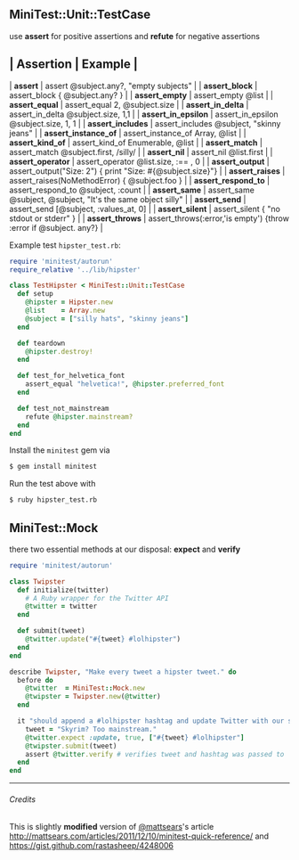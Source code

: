## MiniTest::Unit::TestCase

use __assert__ for positive assertions and __refute__ for negative assertions

| Assertion | Example |
------------------
| __assert__ | assert @subject.any?, "empty subjects"  |
| __assert_block__ | assert_block { @subject.any? }  |
| __assert_empty__ | assert_empty @list  |
| __assert_equal__ | assert_equal 2, @subject.size  |
| __assert_in_delta__ | assert_in_delta @subject.size, 1,1  |
| __assert_in_epsilon__ | assert_in_epsilon @subject.size, 1, 1  |
| __assert_includes__ | assert_includes @subject, "skinny jeans"  |
| __assert_instance_of__ | assert_instance_of Array, @list  |
| __assert_kind_of__ | assert_kind_of Enumerable, @list  |
| __assert_match__ | assert_match @subject.first, /silly/  |
| __assert_nil__ | assert_nil @list.first  |
| __assert_operator__ | assert_operator @list.size, :== , 0  |
| __assert_output__ | assert_output("Size: 2") { print "Size: #{@subject.size}"}  |
| __assert_raises__ | assert_raises(NoMethodError) { @subject.foo }  |
| __assert_respond_to__ | assert_respond_to @subject, :count  |
| __assert_same__ | assert_same @subject, @subject, "It's the same object silly"  |
| __assert_send__ | assert_send [@subject, :values_at, 0]  |
| __assert_silent__ | assert_silent { "no stdout or stderr" }  |
| __assert_throws__ | assert_throws(:error,'is empty') {throw :error if @subject. any?} |


Example test `hipster_test.rb`:

```ruby
require 'minitest/autorun'
require_relative '../lib/hipster'

class TestHipster < MiniTest::Unit::TestCase
  def setup
    @hipster = Hipster.new
    @list    = Array.new
    @subject = ["silly hats", "skinny jeans"]
  end

  def teardown
    @hipster.destroy!
  end

  def test_for_helvetica_font
    assert_equal "helvetica!", @hipster.preferred_font
  end

  def test_not_mainstream
    refute @hipster.mainstream?
  end
end
```

Install the `minitest` gem via

```bash
$ gem install minitest
```


Run the test above with

```bash
$ ruby hipster_test.rb
```


## MiniTest::Mock

there two essential methods at our disposal: __expect__ and __verify__

```ruby
require 'minitest/autorun'

class Twipster
  def initialize(twitter)
    # A Ruby wrapper for the Twitter API
    @twitter = twitter
  end

  def submit(tweet)
    @twitter.update("#{tweet} #lolhipster")
  end
end

describe Twipster, "Make every tweet a hipster tweet." do
  before do
    @twitter  = MiniTest::Mock.new
    @twipster = Twipster.new(@twitter)
  end

  it "should append a #lolhipster hashtag and update Twitter with our status" do
    tweet = "Skyrim? Too mainstream."
    @twitter.expect :update, true, ["#{tweet} #lolhipster"]
    @twipster.submit(tweet)
    assert @twitter.verify # verifies tweet and hashtag was passed to `@twitter.update`
  end
end
```

___

###### Credits

This is slightly __modified__ version of [@mattsears](https://twitter.com/mattsears)'s article <http://mattsears.com/articles/2011/12/10/minitest-quick-reference/> and https://gist.github.com/rastasheep/4248006